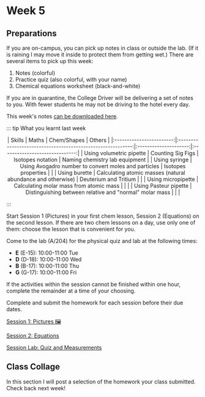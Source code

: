 # Week 5

## Preparations

If you are on-campus, you can pick up notes in class or outside the lab.  (If it is raining I may move it inside to protect them from getting wet.)  There are several items to pick up this week:

1. Notes (colorful)
2. Practice quiz (also colorful, with your name)
3. Chemical equations worksheet (black-and-white)

If you are in quarantine, the College Driver will be delivering a set of notes to you.  With fewer students he may not be driving to the hotel every day.

This week's notes [can be downloaded here](/resources/worksheets/Y1-week5-notes.pdf).

<Foldable>

::: tip What you learnt last week

<center>
|          Skills          |                            Maths                            |      Chem/Shapes      |             Others             |
|:------------------------:|:-----------------------------------------------------------:|:---------------------:|:------------------------------:|
| Using volumetric pipette |                      Counting Sig Figs                      |   Isotopes notation   | Naming chemistry lab equipment |
|      Using syringe       |    Using Avogadro number to convert moles and particles     |  Isotopes properties  |                                |
|      Using burette       | Calculating atomic masses (natural abundance and otherwise) | Deuterium and Tritium |                                |
|    Using micropipette    |           Calculating molar mass from atomic mass           |                       |                                |
|  Using Pasteur pipette   |   Distinguishing between relative and "normal" molar mass   |                       |                                |

</center>

:::

</Foldable>

Start Session 1 (Pictures) in your first chem lesson, Session 2 (Equations) on the second lesson.  If there are two chem lessons on a day, use only one of them: choose the lesson that is convenient for you.

Come to the lab (A/204) for the physical quiz and lab at the following times:

* **E** (E-15): 10:00-11:00 Tue
* **D** (D-18): 10:00-11:00 Wed
* **B** (B-17): 10:00-11:00 Thu
* **G** (G-17): 10:00-11:00 Fri

If the activities within the session cannot be finished within one hour, complete the remainder at a time of your choosing.

Complete and submit the homework for each session before their due dates.

<a href="./Session1" class="el-button el-button--success">Session 1: Pictures 🖼</a>

<a href="./Session2" class="el-button el-button--success">Session 2: Equations</a>

<a href="./SessionLab" class="el-button el-button--success">Session Lab: Quiz and Measurements</a>

## Class Collage

In this section I will post a selection of the homework your class submitted.  Check back next week!